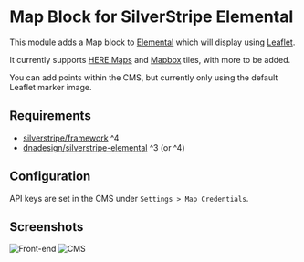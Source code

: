 # Map Block for SilverStripe Elemental

This module adds a Map block to [Elemental](https://github.com/dnadesign/silverstripe-elemental) which will display
using [Leaflet](https://leafletjs.com/).

It currently supports [HERE Maps](https://developer.here.com/) and [Mapbox](https://www.mapbox.com/) tiles, with more to
be added.

You can add points within the CMS, but currently only using the default Leaflet marker image.

## Requirements

 - [silverstripe/framework](https://github.com/silverstripe/silverstripe-framework) ^4
 - [dnadesign/silverstripe-elemental](https://github.com/dnadesign/silverstripe-elemental) ^3 (or ^4)
 
## Configuration

API keys are set in the CMS under `Settings > Map Credentials`.

## Screenshots

![Front-end](http://iforce.co.nz/i/2g5d4x5z.ypj.png)
![CMS](http://iforce.co.nz/i/0vbbgilk.0yd.png)
